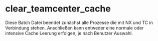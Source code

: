 # clear_teamcenter_cache
Diese Batch Datei beendet zunächst alle Prozesse die mit NX und TC in Verbindung stehen. 
Anschließen kann entweder eine normale oder intensive Cache Leerung erfolgen, je nach Benutzer Auswahl.
